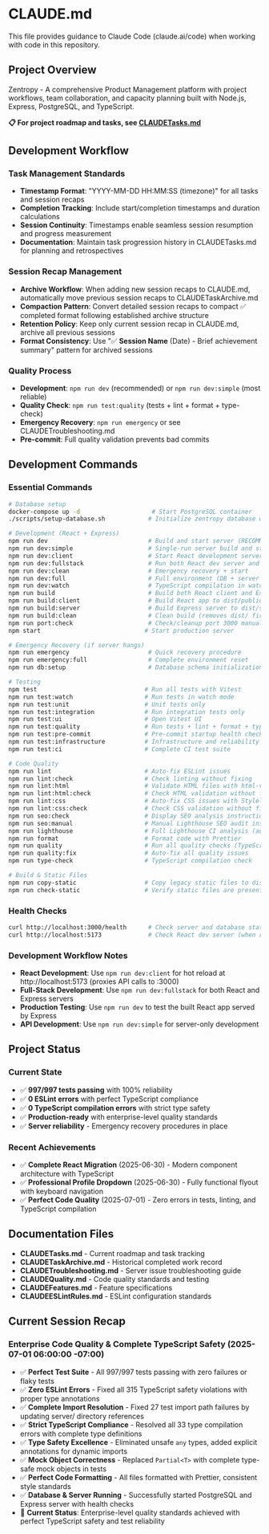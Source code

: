 # CLAUDE.md

This file provides guidance to Claude Code (claude.ai/code) when working with code in this repository.

## Project Overview

Zentropy - A comprehensive Product Management platform with project workflows, team collaboration, and capacity planning built with Node.js, Express, PostgreSQL, and TypeScript.

**📋 For project roadmap and tasks, see [CLAUDETasks.md](./CLAUDETasks.md)**

## Development Workflow

### Task Management Standards
- **Timestamp Format**: "YYYY-MM-DD HH:MM:SS (timezone)" for all tasks and session recaps
- **Completion Tracking**: Include start/completion timestamps and duration calculations
- **Session Continuity**: Timestamps enable seamless session resumption and progress measurement
- **Documentation**: Maintain task progression history in CLAUDETasks.md for planning and retrospectives

### Session Recap Management
- **Archive Workflow**: When adding new session recaps to CLAUDE.md, automatically move previous session recaps to CLAUDETaskArchive.md
- **Compaction Pattern**: Convert detailed session recaps to compact ✅ completed format following established archive structure
- **Retention Policy**: Keep only current session recap in CLAUDE.md, archive all previous sessions
- **Format Consistency**: Use "✅ **Session Name** (Date) - Brief achievement summary" pattern for archived sessions

### Quality Process
- **Development**: `npm run dev` (recommended) or `npm run dev:simple` (most reliable)
- **Quality Check**: `npm run test:quality` (tests + lint + format + type-check)
- **Emergency Recovery**: `npm run emergency` or see CLAUDETroubleshooting.md
- **Pre-commit**: Full quality validation prevents bad commits

## Development Commands

### Essential Commands
```bash
# Database setup
docker-compose up -d                    # Start PostgreSQL container
./scripts/setup-database.sh            # Initialize zentropy database with full schema (run once)

# Development (React + Express)
npm run dev                            # Build and start server (RECOMMENDED for production testing)
npm run dev:simple                     # Single-run server build and start (most reliable)
npm run dev:client                     # Start React development server with hot reload (port 5173)
npm run dev:fullstack                  # Run both React dev server and Express API concurrently
npm run dev:clean                      # Emergency recovery + start
npm run dev:full                       # Full environment (DB + server + auto-restart)
npm run dev:watch                      # TypeScript compilation in watch mode
npm run build                          # Build both React client and Express server
npm run build:client                   # Build React app to dist/public
npm run build:server                   # Build Express server to dist/server
npm run build:clean                    # Clean build (removes dist/ first)
npm run port:check                     # Check/cleanup port 3000 manually
npm start                             # Start production server

# Emergency Recovery (if server hangs)
npm run emergency                      # Quick recovery procedure  
npm run emergency:full                 # Complete environment reset
npm run db:setup                       # Database schema initialization

# Testing
npm test                              # Run all tests with Vitest
npm run test:watch                    # Run tests in watch mode
npm run test:unit                     # Unit tests only
npm run test:integration              # Run integration tests only
npm run test:ui                       # Open Vitest UI
npm run test:quality                  # Run tests + lint + format + type-check (RECOMMENDED)
npm run test:pre-commit               # Pre-commit startup health check (15s) - PREVENTS SERVER HANGING
npm run test:infrastructure           # Infrastructure and reliability tests
npm run test:ci                       # Complete CI test suite

# Code Quality
npm run lint                          # Auto-fix ESLint issues
npm run lint:check                    # Check linting without fixing
npm run lint:html                     # Validate HTML files with html-validate
npm run lint:html:check               # Check HTML validation without fixing
npm run lint:css                      # Auto-fix CSS issues with Stylelint
npm run lint:css:check                # Check CSS validation without fixing
npm run seo:check                     # Display SEO analysis instructions
npm run seo:manual                    # Manual Lighthouse SEO audit instructions  
npm run lighthouse                    # Full Lighthouse CI analysis (automated)
npm run format                        # Format code with Prettier
npm run quality                       # Run all quality checks (TypeScript + HTML + CSS)
npm run quality:fix                   # Auto-fix all quality issues
npm run type-check                    # TypeScript compilation check

# Build & Static Files
npm run copy-static                   # Copy legacy static files to dist/public (for backward compatibility)
npm run check-static                  # Verify static files are present
```

### Health Checks
```bash
curl http://localhost:3000/health      # Check server and database status
curl http://localhost:5173             # Check React dev server (when running dev:client)
```

### Development Workflow Notes
- **React Development**: Use `npm run dev:client` for hot reload at http://localhost:5173 (proxies API calls to :3000)
- **Full-Stack Development**: Use `npm run dev:fullstack` for both React and Express servers
- **Production Testing**: Use `npm run dev` to test the built React app served by Express
- **API Development**: Use `npm run dev:simple` for server-only development

## Project Status

### Current State
- ✅ **997/997 tests passing** with 100% reliability
- ✅ **0 ESLint errors** with perfect TypeScript compliance
- ✅ **0 TypeScript compilation errors** with strict type safety
- ✅ **Production-ready** with enterprise-level quality standards
- ✅ **Server reliability** - Emergency recovery procedures in place

### Recent Achievements
- ✅ **Complete React Migration** (2025-06-30) - Modern component architecture with TypeScript
- ✅ **Professional Profile Dropdown** (2025-06-30) - Fully functional flyout with keyboard navigation
- ✅ **Perfect Code Quality** (2025-07-01) - Zero errors in tests, linting, and TypeScript compilation

## Documentation Files

- **CLAUDETasks.md** - Current roadmap and task tracking
- **CLAUDETaskArchive.md** - Historical completed work record
- **CLAUDETroubleshooting.md** - Server issue troubleshooting guide
- **CLAUDEQuality.md** - Code quality standards and testing
- **CLAUDEFeatures.md** - Feature specifications
- **CLAUDEESLintRules.md** - ESLint configuration standards

## Current Session Recap

### **Enterprise Code Quality & Complete TypeScript Safety** (2025-07-01 06:00:00 -07:00)
- ✅ **Perfect Test Suite** - All 997/997 tests passing with zero failures or flaky tests
- ✅ **Zero ESLint Errors** - Fixed all 315 TypeScript safety violations with proper type annotations
- ✅ **Complete Import Resolution** - Fixed 27 test import path failures by updating server/ directory references
- ✅ **Strict TypeScript Compliance** - Resolved all 33 type compilation errors with complete type definitions
- ✅ **Type Safety Excellence** - Eliminated unsafe `any` types, added explicit annotations for dynamic imports
- ✅ **Mock Object Correctness** - Replaced `Partial<T>` with complete type-safe mock objects in tests
- ✅ **Perfect Code Formatting** - All files formatted with Prettier, consistent style standards
- ✅ **Database & Server Running** - Successfully started PostgreSQL and Express server with health checks
- 🔄 **Current Status**: Enterprise-level quality standards achieved with perfect TypeScript safety and test reliability
